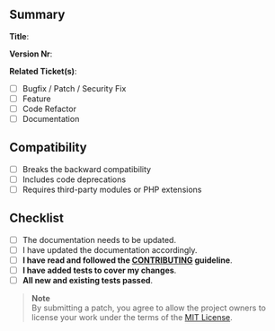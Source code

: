 <!--- 
    All bold checkboxes are required and must be filled with an `x`!
-->

Summary
--------------------------------------------------------------------------------

<!-- A clear and concise description of the pull request... -->

**Title**: <!-- your title goes here... -->

**Version Nr**: <!-- v1.0.1 -->

**Related Ticket(s)**: <!-- #1, #2... -->

<!--- 
    What types of changes does your code introduce? 
    
    Put an `x` in the box that apply and please format the label strong 
    e.g. **Bugfix**
-->

- [ ] Bugfix / Patch / Security Fix
- [ ] Feature
- [ ] Code Refactor
- [ ] Documentation

Compatibility
--------------------------------------------------------------------------------

<!--- How does the change impact? Put an `x` in all the boxes that apply: -->

- [ ] Breaks the backward compatibility
- [ ] Includes code deprecations
- [ ] Requires third-party modules or PHP extensions

<!--- 
    Optional list third-party modules incl. version and link to their homepage 
    e.g. - [Composer (x.x)](https://getcomposer.org)
-->

Checklist
--------------------------------------------------------------------------------

<!--- 
    Go over all the following points, and put an `x` in all the boxes that apply.
-->

- [ ] The documentation needs to be updated.
- [ ] I have updated the documentation accordingly.
- [ ] **I have read and followed the [CONTRIBUTING](./CONTRIBUTING.md) guideline**.
- [ ] **I have added tests to cover my changes**.
- [ ] **All new and existing tests passed**.

> **Note**  
> By submitting a patch, you agree to allow the project owners to
> license your work under the terms of the [MIT License](../LICENSE.md).

<!--- 
    Thank you very much!
-->

